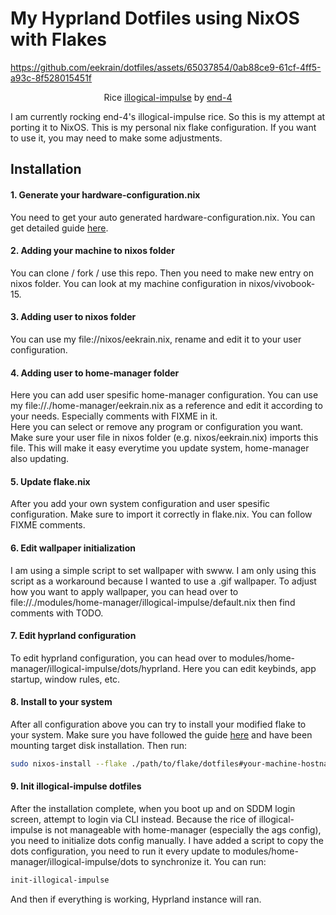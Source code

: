 # My Hyprland Dotfiles using NixOS with Flakes
 
https://github.com/eekrain/dotfiles/assets/65037854/0ab88ce9-61cf-4ff5-a93c-8f528015451f

<p align="center">Rice <a href="https://end-4.github.io/dots-hyprland-wiki/en/" target="_blank">illogical-impulse</a> by <a href="https://github.com/end-4" target="_blank">end-4</a></p>

I am currently rocking end-4's illogical-impulse rice. So this is my attempt at porting it to NixOS.
This is my personal nix flake configuration. If you want to use it, you may need to make some adjustments.


## Installation

#### 1. Generate your hardware-configuration.nix

You need to get your auto generated hardware-configuration.nix. You can get detailed guide [here](https://nixos.wiki/wiki/NixOS_Installation_Guide).

#### 2. Adding your machine to nixos folder

You can clone / fork / use this repo. Then you need to make new entry on nixos folder. You can look at my machine configuration in nixos/vivobook-15.

#### 3. Adding user to nixos folder

You can use my file://nixos/eekrain.nix, rename and edit it to your user configuration.

#### 4. Adding user to home-manager folder

Here you can add user spesific home-manager configuration. You can use my file://./home-manager/eekrain.nix as a reference and edit it according to your needs. Especially comments with FIXME in it.<br/>
Here you can select or remove any program or configuration you want. Make sure your user file in nixos folder (e.g. nixos/eekrain.nix) imports this file. This will make it easy everytime you update system, home-manager also updating.

#### 5. Update flake.nix

After you add your own system configuration and user spesific configuration. Make sure to import it correctly in flake.nix. You can follow FIXME comments.

#### 6. Edit wallpaper initialization

I am using a simple script to set wallpaper with swww. I am only using this script as a workaround because I wanted to use a .gif wallpaper. To adjust how you want to apply wallpaper, you can head over to file://./modules/home-manager/illogical-impulse/default.nix then find comments with TODO.

#### 7. Edit hyprland configuration

To edit hyprland configuration, you can head over to modules/home-manager/illogical-impulse/dots/hyprland. Here you can edit keybinds, app startup, window rules, etc. 

#### 8. Install to your system

After all configuration above you can try to install your modified flake to your system. Make sure you have followed the guide [here](https://nixos.wiki/wiki/NixOS_Installation_Guide) and have been mounting target disk installation. Then run:
```bash
sudo nixos-install --flake ./path/to/flake/dotfiles#your-machine-hostname
```

#### 9. Init illogical-impulse dotfiles

After the installation complete, when you boot up and on SDDM login screen, attempt to login via CLI instead. Because the rice of illogical-impulse is not manageable with home-manager (especially the ags config), you need to initialize dots config manually. I have added a script to copy the dots configuration, you need to run it every update to modules/home-manager/illogical-impulse/dots to synchronize it. You can run:

```bash
init-illogical-impulse
```

And then if everything is working, Hyprland instance will ran.